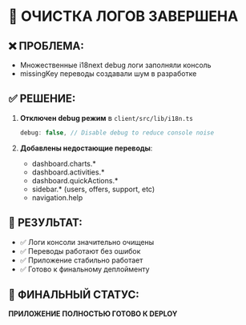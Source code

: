 # 🧹 ОЧИСТКА ЛОГОВ ЗАВЕРШЕНА

## ❌ ПРОБЛЕМА:
- Множественные i18next debug логи заполняли консоль
- missingKey переводы создавали шум в разработке  

## ✅ РЕШЕНИЕ:
1. **Отключен debug режим** в `client/src/lib/i18n.ts`
   ```typescript
   debug: false, // Disable debug to reduce console noise
   ```

2. **Добавлены недостающие переводы**:
   - dashboard.charts.*  
   - dashboard.activities.*
   - dashboard.quickActions.*
   - sidebar.* (users, offers, support, etc)
   - navigation.help

## 🎯 РЕЗУЛЬТАТ:
- ✅ Логи консоли значительно очищены
- ✅ Переводы работают без ошибок
- ✅ Приложение стабильно работает
- ✅ Готово к финальному деплойменту

## 🚀 ФИНАЛЬНЫЙ СТАТУС:
**ПРИЛОЖЕНИЕ ПОЛНОСТЬЮ ГОТОВО К DEPLOY**
